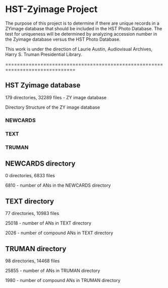 # HST-Zyimage Project
The purpose of this project is to determine if there are unique records in a ZYimage database that should be included in the HST Photo Database.  The test for uniqueness will be determined by analyzing accession number in the Zyimage database versus the HST Photo Database.

This work is under the direction of Laurie Austin, Audiovisual Archives, Harry S. Truman Presidential Library.

==============================================================================

## HST Zyimage database

179 directories, 32289 files - ZY image database

Directory Structure of the ZY image database

### NEWCARDS

### TEXT

### TRUMAN

## NEWCARDS directory

0 directories, 6833 files

6810 - number of ANs in the NEWCARDS directory

## TEXT directory

77 directories, 10983 files

25018  - number of ANs in TEXT directory

2026 - number of compound ANs in TEXT directory

## TRUMAN directory

98 directories, 14468 files

25855 - number of ANs in TRUMAN directory

1980 - number of compound ANs in TRUMAN directory

